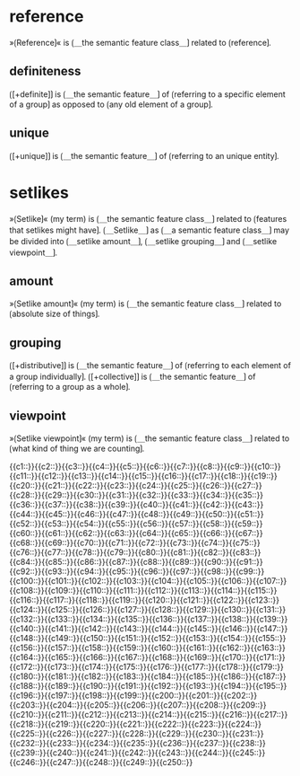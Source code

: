 
# reference

»⟮Reference⟯« is ⟮＿the semantic feature class＿⟯ related to ⟮reference⟯.

## definiteness

⟮[+definite]⟯ is ⟮＿the semantic feature＿⟯ of ⟮referring to a specific element of a group⟯ as opposed to ⟮any old element of a group⟯.

## unique

⟮[+unique]⟯ is ⟮＿the semantic feature＿⟯ of ⟮referring to an unique entity⟯.

# setlikes

»⟮Setlike⟯« (my term) is ⟮＿the semantic feature class＿⟯ related to ⟮features that setlikes might have⟯.
⟮＿Setlike＿⟯ as ⟮＿a semantic feature class＿⟯ may be divided into ⟮＿setlike amount＿⟯, ⟮＿setlike grouping＿⟯ and ⟮＿setlike viewpoint＿⟯.

## amount

»⟮Setlike amount⟯« (my term) is ⟮＿the semantic feature class＿⟯ related to ⟮absolute size of things⟯.

## grouping

⟮[+distributive]⟯ is ⟮＿the semantic feature＿⟯ of ⟮referring to each element of a group individually⟯.
⟮[+collective]⟯ is ⟮＿the semantic feature＿⟯ of ⟮referring to a group as a whole⟯.

## viewpoint

»⟮Setlike viewpoint⟯« (my term) is ⟮＿the semantic feature class＿⟯ related to ⟮what kind of thing we are counting⟯.

<span class="cloze-dump">{{c1::}}{{c2::}}{{c3::}}{{c4::}}{{c5::}}{{c6::}}{{c7::}}{{c8::}}{{c9::}}{{c10::}}{{c11::}}{{c12::}}{{c13::}}{{c14::}}{{c15::}}{{c16::}}{{c17::}}{{c18::}}{{c19::}}{{c20::}}{{c21::}}{{c22::}}{{c23::}}{{c24::}}{{c25::}}{{c26::}}{{c27::}}{{c28::}}{{c29::}}{{c30::}}{{c31::}}{{c32::}}{{c33::}}{{c34::}}{{c35::}}{{c36::}}{{c37::}}{{c38::}}{{c39::}}{{c40::}}{{c41::}}{{c42::}}{{c43::}}{{c44::}}{{c45::}}{{c46::}}{{c47::}}{{c48::}}{{c49::}}{{c50::}}{{c51::}}{{c52::}}{{c53::}}{{c54::}}{{c55::}}{{c56::}}{{c57::}}{{c58::}}{{c59::}}{{c60::}}{{c61::}}{{c62::}}{{c63::}}{{c64::}}{{c65::}}{{c66::}}{{c67::}}{{c68::}}{{c69::}}{{c70::}}{{c71::}}{{c72::}}{{c73::}}{{c74::}}{{c75::}}{{c76::}}{{c77::}}{{c78::}}{{c79::}}{{c80::}}{{c81::}}{{c82::}}{{c83::}}{{c84::}}{{c85::}}{{c86::}}{{c87::}}{{c88::}}{{c89::}}{{c90::}}{{c91::}}{{c92::}}{{c93::}}{{c94::}}{{c95::}}{{c96::}}{{c97::}}{{c98::}}{{c99::}}{{c100::}}{{c101::}}{{c102::}}{{c103::}}{{c104::}}{{c105::}}{{c106::}}{{c107::}}{{c108::}}{{c109::}}{{c110::}}{{c111::}}{{c112::}}{{c113::}}{{c114::}}{{c115::}}{{c116::}}{{c117::}}{{c118::}}{{c119::}}{{c120::}}{{c121::}}{{c122::}}{{c123::}}{{c124::}}{{c125::}}{{c126::}}{{c127::}}{{c128::}}{{c129::}}{{c130::}}{{c131::}}{{c132::}}{{c133::}}{{c134::}}{{c135::}}{{c136::}}{{c137::}}{{c138::}}{{c139::}}{{c140::}}{{c141::}}{{c142::}}{{c143::}}{{c144::}}{{c145::}}{{c146::}}{{c147::}}{{c148::}}{{c149::}}{{c150::}}{{c151::}}{{c152::}}{{c153::}}{{c154::}}{{c155::}}{{c156::}}{{c157::}}{{c158::}}{{c159::}}{{c160::}}{{c161::}}{{c162::}}{{c163::}}{{c164::}}{{c165::}}{{c166::}}{{c167::}}{{c168::}}{{c169::}}{{c170::}}{{c171::}}{{c172::}}{{c173::}}{{c174::}}{{c175::}}{{c176::}}{{c177::}}{{c178::}}{{c179::}}{{c180::}}{{c181::}}{{c182::}}{{c183::}}{{c184::}}{{c185::}}{{c186::}}{{c187::}}{{c188::}}{{c189::}}{{c190::}}{{c191::}}{{c192::}}{{c193::}}{{c194::}}{{c195::}}{{c196::}}{{c197::}}{{c198::}}{{c199::}}{{c200::}}{{c201::}}{{c202::}}{{c203::}}{{c204::}}{{c205::}}{{c206::}}{{c207::}}{{c208::}}{{c209::}}{{c210::}}{{c211::}}{{c212::}}{{c213::}}{{c214::}}{{c215::}}{{c216::}}{{c217::}}{{c218::}}{{c219::}}{{c220::}}{{c221::}}{{c222::}}{{c223::}}{{c224::}}{{c225::}}{{c226::}}{{c227::}}{{c228::}}{{c229::}}{{c230::}}{{c231::}}{{c232::}}{{c233::}}{{c234::}}{{c235::}}{{c236::}}{{c237::}}{{c238::}}{{c239::}}{{c240::}}{{c241::}}{{c242::}}{{c243::}}{{c244::}}{{c245::}}{{c246::}}{{c247::}}{{c248::}}{{c249::}}{{c250::}}</span>